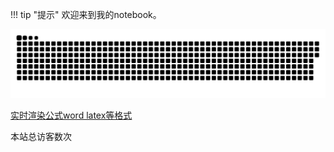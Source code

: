 !!! tip "提示"
    欢迎来到我的notebook。

![](https://raw.githubusercontent.com/iocion/iocion/refs/heads/output/github-contribution-grid-snake.svg)

[实时渲染公式word latex等格式](https://snip.mathpix.com/)
<!-- <span id="busuanzi_container_page_pv">本文总阅读量<span id="busuanzi_value_page_pv"></span>次</span> -->
<span id="busuanzi_container_site_uv">本站总访客数<span id="busuanzi_value_site_uv"></span>次</span>
